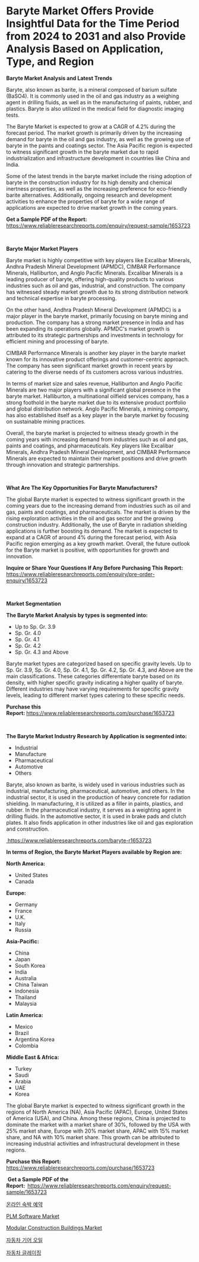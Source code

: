 <p><h1>Baryte Market Offers Provide Insightful Data for the Time Period from 2024 to 2031 and also Provide Analysis Based on Application, Type, and Region</h1></p><p><strong>Baryte Market Analysis and Latest Trends</strong></p>
<p><p>Baryte, also known as barite, is a mineral composed of barium sulfate (BaSO4). It is commonly used in the oil and gas industry as a weighing agent in drilling fluids, as well as in the manufacturing of paints, rubber, and plastics. Baryte is also utilized in the medical field for diagnostic imaging tests.</p><p>The Baryte Market is expected to grow at a CAGR of 4.2% during the forecast period. The market growth is primarily driven by the increasing demand for baryte in the oil and gas industry, as well as the growing use of baryte in the paints and coatings sector. The Asia Pacific region is expected to witness significant growth in the baryte market due to rapid industrialization and infrastructure development in countries like China and India.</p><p>Some of the latest trends in the baryte market include the rising adoption of baryte in the construction industry for its high density and chemical inertness properties, as well as the increasing preference for eco-friendly barite alternatives. Additionally, ongoing research and development activities to enhance the properties of baryte for a wide range of applications are expected to drive market growth in the coming years.</p></p>
<p><strong>Get a Sample PDF of the Report:&nbsp;</strong> <a href="https://www.reliableresearchreports.com/enquiry/request-sample/1653723">https://www.reliableresearchreports.com/enquiry/request-sample/1653723</a></p>
<p>&nbsp;</p>
<p><strong>Baryte Major Market Players</strong></p>
<p><p>Baryte market is highly competitive with key players like Excalibar Minerals, Andhra Pradesh Mineral Development (APMDC), CIMBAR Performance Minerals, Halliburton, and Anglo Pacific Minerals. Excalibar Minerals is a leading producer of baryte, offering high-quality products to various industries such as oil and gas, industrial, and construction. The company has witnessed steady market growth due to its strong distribution network and technical expertise in baryte processing. </p><p>On the other hand, Andhra Pradesh Mineral Development (APMDC) is a major player in the baryte market, primarily focusing on baryte mining and production. The company has a strong market presence in India and has been expanding its operations globally. APMDC's market growth is attributed to its strategic partnerships and investments in technology for efficient mining and processing of baryte.</p><p>CIMBAR Performance Minerals is another key player in the baryte market known for its innovative product offerings and customer-centric approach. The company has seen significant market growth in recent years by catering to the diverse needs of its customers across various industries.</p><p>In terms of market size and sales revenue, Halliburton and Anglo Pacific Minerals are two major players with a significant global presence in the baryte market. Halliburton, a multinational oilfield services company, has a strong foothold in the baryte market due to its extensive product portfolio and global distribution network. Anglo Pacific Minerals, a mining company, has also established itself as a key player in the baryte market by focusing on sustainable mining practices.</p><p>Overall, the baryte market is projected to witness steady growth in the coming years with increasing demand from industries such as oil and gas, paints and coatings, and pharmaceuticals. Key players like Excalibar Minerals, Andhra Pradesh Mineral Development, and CIMBAR Performance Minerals are expected to maintain their market positions and drive growth through innovation and strategic partnerships.</p></p>
<p>&nbsp;</p>
<p><strong>What Are The Key Opportunities For Baryte Manufacturers?</strong></p>
<p><p>The global Baryte market is expected to witness significant growth in the coming years due to the increasing demand from industries such as oil and gas, paints and coatings, and pharmaceuticals. The market is driven by the rising exploration activities in the oil and gas sector and the growing construction industry. Additionally, the use of Baryte in radiation shielding applications is further boosting its demand. The market is expected to expand at a CAGR of around 4% during the forecast period, with Asia Pacific region emerging as a key growth market. Overall, the future outlook for the Baryte market is positive, with opportunities for growth and innovation.</p></p>
<p><strong>Inquire or Share Your Questions If Any Before Purchasing This Report:</strong> <a href="https://www.reliableresearchreports.com/enquiry/pre-order-enquiry/1653723">https://www.reliableresearchreports.com/enquiry/pre-order-enquiry/1653723</a></p>
<p>&nbsp;</p>
<p><strong>Market Segmentation</strong></p>
<p><strong>The Baryte Market Analysis by types is segmented into:</strong></p>
<p><ul><li>Up to Sp. Gr. 3.9</li><li>Sp. Gr. 4.0</li><li>Sp. Gr. 4.1</li><li>Sp. Gr. 4.2</li><li>Sp. Gr. 4.3 and Above</li></ul></p>
<p><p>Baryte market types are categorized based on specific gravity levels. Up to Sp. Gr. 3.9, Sp. Gr. 4.0, Sp. Gr. 4.1, Sp. Gr. 4.2, Sp. Gr. 4.3, and Above are the main classifications. These categories differentiate baryte based on its density, with higher specific gravity indicating a higher quality of baryte. Different industries may have varying requirements for specific gravity levels, leading to different market types catering to these specific needs.</p></p>
<p><strong>Purchase this Report:&nbsp;</strong><a href="https://www.reliableresearchreports.com/purchase/1653723">https://www.reliableresearchreports.com/purchase/1653723</a></p>
<p>&nbsp;</p>
<p><strong>The Baryte Market Industry Research by Application is segmented into:</strong></p>
<p><ul><li>Industrial</li><li>Manufacture</li><li>Pharmaceutical</li><li>Automotive</li><li>Others</li></ul></p>
<p><p>Baryte, also known as barite, is widely used in various industries such as industrial, manufacturing, pharmaceutical, automotive, and others. In the industrial sector, it is used in the production of heavy concrete for radiation shielding. In manufacturing, it is utilized as a filler in paints, plastics, and rubber. In the pharmaceutical industry, it serves as a weighting agent in drilling fluids. In the automotive sector, it is used in brake pads and clutch plates. It also finds application in other industries like oil and gas exploration and construction.</p></p>
<p><a href="https://www.reliableresearchreports.com/baryte-r1653723">&nbsp;https://www.reliableresearchreports.com/baryte-r1653723</a></p>
<p><strong>In terms of Region, the Baryte Market Players available by Region are:</strong></p>
<p>
    <p> <strong> North America: </strong>
        <ul>
            <li>United States</li>
            <li>Canada</li>
        </ul>
        </p> 
    <p> <strong> Europe: </strong>
        <ul>
            <li>Germany</li>
            <li>France</li>
            <li>U.K.</li>
            <li>Italy</li>
            <li>Russia</li>
        </ul>
        </p> 
    <p> <strong> Asia-Pacific: </strong>
        <ul>
            <li>China</li>
            <li>Japan</li>
            <li>South Korea</li>
            <li>India</li>
            <li>Australia</li>
            <li>China Taiwan</li>
            <li>Indonesia</li>
            <li>Thailand</li>
            <li>Malaysia</li>
        </ul>
        </p> 
    <p> <strong> Latin America: </strong>
        <ul>
            <li>Mexico</li>
            <li>Brazil</li>
            <li>Argentina Korea</li>
            <li>Colombia</li>
        </ul>
        </p> 
    <p> <strong> Middle East & Africa: </strong>
        <ul>
            <li>Turkey</li>
            <li>Saudi</li>
            <li>Arabia</li>
            <li>UAE</li>
            <li>Korea</li>
        </ul>
    </p>
    </p>
<p><p>The global Baryte market is expected to witness significant growth in the regions of North America (NA), Asia Pacific (APAC), Europe, United States of America (USA), and China. Among these regions, China is projected to dominate the market with a market share of 30%, followed by the USA with 25% market share, Europe with 20% market share, APAC with 15% market share, and NA with 10% market share. This growth can be attributed to increasing industrial activities and infrastructural development in these regions.</p></p>
<p><strong>Purchase this Report: </strong><a href="https://www.reliableresearchreports.com/purchase/1653723">https://www.reliableresearchreports.com/purchase/1653723</a></p>
<p>&nbsp;<strong>Get a Sample PDF of the Report:&nbsp;&nbsp;</strong><a href="https://www.reliableresearchreports.com/enquiry/request-sample/1653723">https://www.reliableresearchreports.com/enquiry/request-sample/1653723</a></p>
<p><strong></strong></p>
<p><p><a href="https://medium.com/@dadanedu33/%EC%98%A8%EB%9D%BC%EC%9D%B8-%EC%88%99%EB%B0%95-%EC%98%88%EC%95%BD-%EC%8B%9C%EC%9E%A5-%EC%9D%B8%EC%82%AC%EC%9D%B4%ED%8A%B8-%EC%8B%9C%EC%9E%A5-%EB%8F%99%ED%96%A5-%EC%84%B1%EC%9E%A5-2024%EB%85%84%EB%B6%80%ED%84%B0-2031%EB%85%84%EA%B9%8C%EC%A7%80-%EC%98%88%EC%B8%A1-97f7f2463c71">온라인 숙박 예약</a></p><p><a href="https://www.linkedin.com/pulse/decoding-plm-software-market-metrics-share-trends-growth-by7ye">PLM Software Market</a></p><p><a href="https://www.linkedin.com/pulse/modular-construction-buildings-market-size-outlook-forecast-x3wjc">Modular Construction Buildings Market</a></p><p><a href="https://github.com/fredrickeglers/Market-Research-Report-List-2/blob/main/615883452821.md">자동차 기어 오일</a></p><p><a href="https://github.com/RichardLueilwitz787/Market-Research-Report-List-1/blob/main/547447252822.md">자동차 글레이징</a></p></p>